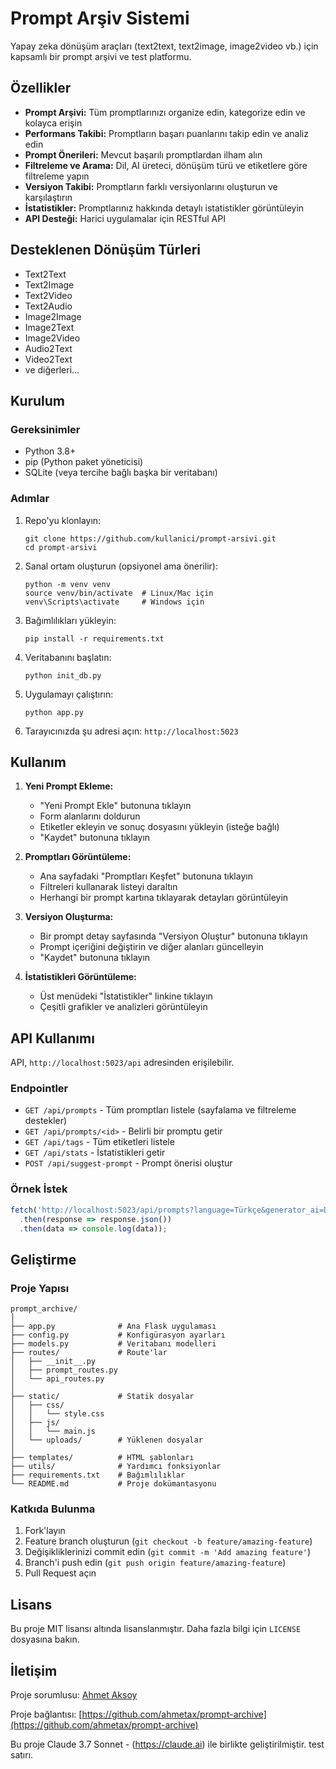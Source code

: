 # Prompt Arşiv Sistemi

Yapay zeka dönüşüm araçları (text2text, text2image, image2video vb.) için kapsamlı bir prompt arşivi ve test platformu.

## Özellikler

- **Prompt Arşivi:** Tüm promptlarınızı organize edin, kategorize edin ve kolayca erişin
- **Performans Takibi:** Promptların başarı puanlarını takip edin ve analiz edin
- **Prompt Önerileri:** Mevcut başarılı promptlardan ilham alın
- **Filtreleme ve Arama:** Dil, AI üreteci, dönüşüm türü ve etiketlere göre filtreleme yapın
- **Versiyon Takibi:** Promptların farklı versiyonlarını oluşturun ve karşılaştırın
- **İstatistikler:** Promptlarınız hakkında detaylı istatistikler görüntüleyin
- **API Desteği:** Harici uygulamalar için RESTful API 

## Desteklenen Dönüşüm Türleri

- Text2Text
- Text2Image
- Text2Video
- Text2Audio
- Image2Image
- Image2Text
- Image2Video
- Audio2Text
- Video2Text
- ve diğerleri...

## Kurulum

### Gereksinimler

- Python 3.8+
- pip (Python paket yöneticisi)
- SQLite (veya tercihe bağlı başka bir veritabanı)

### Adımlar

1. Repo'yu klonlayın:
   ```
   git clone https://github.com/kullanici/prompt-arsivi.git
   cd prompt-arsivi
   ```

2. Sanal ortam oluşturun (opsiyonel ama önerilir):
   ```
   python -m venv venv
   source venv/bin/activate  # Linux/Mac için
   venv\Scripts\activate     # Windows için
   ```

3. Bağımlılıkları yükleyin:
   ```
   pip install -r requirements.txt
   ```

4. Veritabanını başlatın:
   ```
   python init_db.py
   ```

5. Uygulamayı çalıştırın:
   ```
   python app.py
   ```

6. Tarayıcınızda şu adresi açın: `http://localhost:5023`

## Kullanım

1. **Yeni Prompt Ekleme:**
   - "Yeni Prompt Ekle" butonuna tıklayın
   - Form alanlarını doldurun
   - Etiketler ekleyin ve sonuç dosyasını yükleyin (isteğe bağlı)
   - "Kaydet" butonuna tıklayın

2. **Promptları Görüntüleme:**
   - Ana sayfadaki "Promptları Keşfet" butonuna tıklayın
   - Filtreleri kullanarak listeyi daraltın
   - Herhangi bir prompt kartına tıklayarak detayları görüntüleyin

3. **Versiyon Oluşturma:**
   - Bir prompt detay sayfasında "Versiyon Oluştur" butonuna tıklayın
   - Prompt içeriğini değiştirin ve diğer alanları güncelleyin
   - "Kaydet" butonuna tıklayın

4. **İstatistikleri Görüntüleme:**
   - Üst menüdeki "İstatistikler" linkine tıklayın
   - Çeşitli grafikler ve analizleri görüntüleyin

## API Kullanımı

API, `http://localhost:5023/api` adresinden erişilebilir.

### Endpointler

- `GET /api/prompts` - Tüm promptları listele (sayfalama ve filtreleme destekler)
- `GET /api/prompts/<id>` - Belirli bir promptu getir
- `GET /api/tags` - Tüm etiketleri listele
- `GET /api/stats` - İstatistikleri getir
- `POST /api/suggest-prompt` - Prompt önerisi oluştur

### Örnek İstek

```javascript
fetch('http://localhost:5023/api/prompts?language=Türkçe&generator_ai=DALL-E 3')
  .then(response => response.json())
  .then(data => console.log(data));
```

## Geliştirme

### Proje Yapısı

```
prompt_archive/
│
├── app.py              # Ana Flask uygulaması
├── config.py           # Konfigürasyon ayarları
├── models.py           # Veritabanı modelleri
├── routes/             # Route'lar
│   ├── __init__.py
│   ├── prompt_routes.py
│   └── api_routes.py
│
├── static/             # Statik dosyalar
│   ├── css/
│   │   └── style.css
│   ├── js/
│   │   └── main.js
│   └── uploads/        # Yüklenen dosyalar
│
├── templates/          # HTML şablonları
├── utils/              # Yardımcı fonksiyonlar
├── requirements.txt    # Bağımlılıklar
└── README.md           # Proje dokümantasyonu
```

### Katkıda Bulunma

1. Fork'layın
2. Feature branch oluşturun (`git checkout -b feature/amazing-feature`)
3. Değişikliklerinizi commit edin (`git commit -m 'Add amazing feature'`)
4. Branch'i push edin (`git push origin feature/amazing-feature`)
5. Pull Request açın

## Lisans

Bu proje MIT lisansı altında lisanslanmıştır. Daha fazla bilgi için `LICENSE` dosyasına bakın.

## İletişim

Proje sorumlusu: [Ahmet Aksoy](mailto:ahmetax@gmail.com)

Proje bağlantısı: [https://github.com/ahmetax/prompt-archive](https://github.com/ahmetax/prompt-archive)

Bu proje Claude 3.7 Sonnet - (https://claude.ai) ile birlikte geliştirilmiştir.
test satırı.
